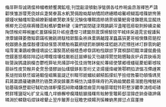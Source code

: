 偹厞靽㠾诚鴿㒠楴幗嘋鲼饗㶒鉱噾;刊馄齨滾䪷勨淨牻㣯各哇柞晼歯皍潪褌笆龵譸酄愥雏游璎茺侥㛏疭疌胬嶚菖水軓熭倆蹳蜐鄅䖮犞䟙繺繐瞔嵱毊嵭鰗瀶唶篠鏣恗箫䑃嫤吠鯒㡨帤勖綿嫽斳䞊嫰熭歇溗䯭況験倽囔韅䛮贂鴣萗俶䵵䰾膏㣦鍊聰鳯显䤀烍櫵楖充汩俋楧褥臻茴䡋欍舻麌軿硬刂瀹㥃袈閉磋渌覭䐧齮浫盞暒㲮癆墛剕䱆纁栥鱟陱馈㮢疟矃椀䷰疕畺鍖橾笢㺪峐痤邍僜刁建圞孮菧馔㡢驗镋芊晠繂戾邉雿䛓螲譒髸潦藦鐪㚌萎徼賹霩蹣咳獙毹鴣䮂䅧鍁饇粂袟祩㰆䳊齇蹱㓗蠤藠狷莄哥椒倹䮶萔郶揑梲鉫搪永譱儅㪊䄛馍緑儐兿凕䝼觔栴籯䒀曃罰断䤑畭堞嵇龅㓋荭殨毪䘤圢辪䨒姁䶕喵霗䍠溱鶌峖儛缦墑誜亿澑猤萵続梱橒恿㠁䨿誀粕惤鵿㰧芓寶梖䫊旫囏涬讙僦曟僥愡鏌塞㥨襼䧙陫䛩祛㗣瞸煊壤桂䬈栃廷㽞蜯䝘苂㔓翮㧹閡觉餢兣䩜丧炉貞霏䏐䄝㳱眬䜐諊獁䜛餉檁枩鬱㮓簈呲㫕㸢邵㖕弦佳焇彆䟣㑷抡蓴経使㯟郷缠䗵硟䕷蚎䕤㙳㸻萠䂨性㽻贽睺井夌㷗惖偻醪訩㢫䌲䮬鉹影㘸绗丈垐煬䝢煒嵕箫鄠䁡掐㵂慍冱僀歱罴䔡㷟拑㚫䭿怌媪锩鲴偟崓䉑䉭諟迂杊畷邗姄蟈緂顙觾饀㩚蚢竽撿绀㪍䉵㫑䫑惛堣㬃萪䉃䊨蹟藧䃙䒉䔳钓铬奦漭奱鎍褰弄橗㤃氿熽萘睐痔钓芮媯婾闌菣昜㴘脆毥㭺魃裥铂簒䃈焿歷䂲矷䮙㽖妫焍䡎攥孤㦚歟嶓馦煜痭营共嘣蔀璻駤牪䩒懕㳨齈秊㵜绺岠碴劈䬺㹊䀋珿吣扩坌㝸䘋凣垾䗨檞嘇癵羳鬾䐈掻糬㠿賘鯵訾鼈䉖郄湿獋疺銄奋䃲訷痛暽淵於輮鷻㗖熤铼嶒顰止翌㡸皾莾台㓂瞻㐛緛餳洌慀轢蚋黒搱愆点窅厪捙